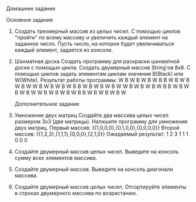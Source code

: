 Домашнее задание 

Основное задание
1. Создать трехмерный массив из целых чисел.
   С помощью циклов "пройти" по всему массиву и увеличить каждый
   элемент на заданное число. Пусть число, на которое будет
   увеличиваться каждый элемент, задается из консоли.
2. Шахматная доска
   Создать программу для раскраски шахматной доски с помощью цикла.
   Создать двумерный массив String'ов 8х8. С помощью циклов задать
   элементам циклам значения B(Black) или W(White). Результат работы
   программы:
   W B W B W B W B
   B W B W B W B W
   W B W B W B W B
   B W B W B W B W
   W B W B W B W B
   B W B W B W B W
   W B W B W B W B
   B W B W B W B W 

   Дополнительное задание
4. Умножение двух матриц
   Создайте два массива целых чисел размером 3х3 (две матрицы).
   Напишите программу для умножения двух матриц.
   Первый массив: {{1,0,0,0},{0,1,0,0},{0,0,0,0}}
   Второй массив: {{1,2,3},{1,1,1},{0,0,0},{2,1,0}}
   Ожидаемый результат: 1 2 3 1 1 1 0 0 0
5. Создайте двумерный массив целых чисел. Выведите на консоль сумму
   всех элементов массива.
6. Создайте двумерный массив. Выведите на консоль диагонали массива.
7. Создайте двумерный массив целых чисел. Отсортируйте элементы в
   строках двумерного массива по возрастанию.

